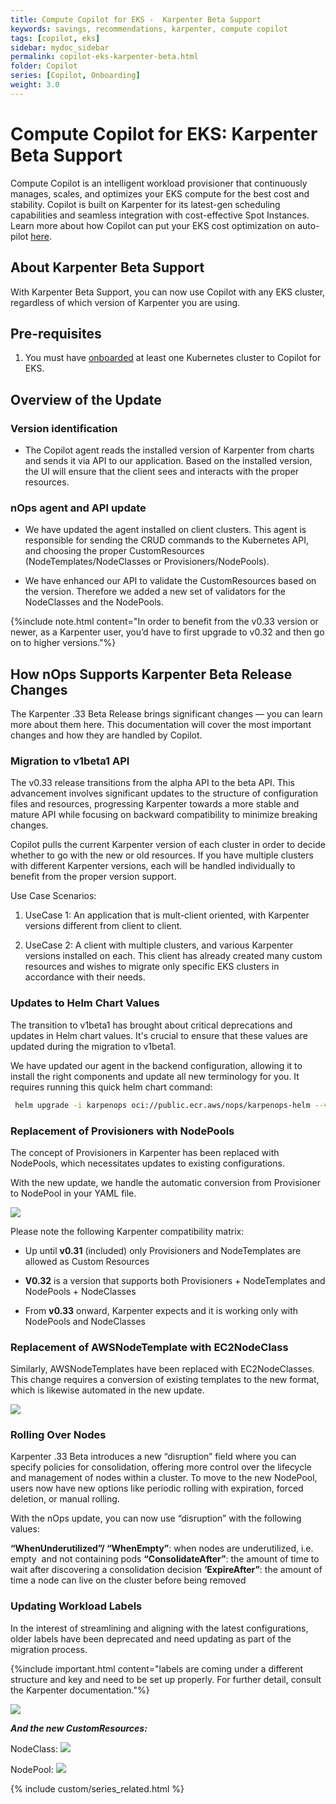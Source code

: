 ```yaml
---
title: Compute Copilot for EKS -  Karpenter Beta Support
keywords: savings, recommendations, karpenter, compute copilot
tags: [copilot, eks]
sidebar: mydoc_sidebar
permalink: copilot-eks-karpenter-beta.html
folder: Copilot
series: [Copilot, Onboarding]
weight: 3.0
---
```


# Compute Copilot for EKS: Karpenter Beta Support #

Compute Copilot is an intelligent workload provisioner that continuously manages, scales, and optimizes your EKS compute for the best cost and stability. Copilot is built on Karpenter for its latest-gen scheduling capabilities and seamless integration with cost-effective Spot Instances. Learn more about how Copilot can put your EKS cost optimization on auto-pilot [here](https://www.nops.io/compute-copilot/).


## About Karpenter Beta Support ##


With Karpenter Beta Support, you can now use Copilot with any EKS cluster, regardless of which version of Karpenter you are using. 


## Pre-requisites ##

1. You must have [onboarded](/copilot-eks-onboarding.html) at least one Kubernetes cluster to Copilot for EKS.


## Overview of the Update ##

### Version identification ###

- The Copilot agent reads the installed version of Karpenter from charts and sends it via API to our application. Based on the installed version, the UI will ensure that the client sees and interacts with the proper resources.

### nOps agent and API update ###

- We have updated the agent installed on client clusters. This agent is responsible for sending the CRUD commands to the Kubernetes API, and choosing the proper CustomResources (NodeTemplates/NodeClasses or Provisioners/NodePools).

- We have enhanced our API to validate the CustomResources based on the version. Therefore we added a new set of validators for the NodeClasses and the NodePools.

{%include note.html content="In order to benefit from the v0.33 version or newer, as a Karpenter user, you’d have to first upgrade to v0.32 and then go on to higher versions."%}

## How nOps Supports Karpenter Beta Release Changes ##

The Karpenter .33 Beta Release brings significant changes — you can learn more about them here. This documentation will cover the most important changes and how they are handled by Copilot. 

### Migration to v1beta1 API ###

The v0.33 release transitions from the alpha API to the beta API. This advancement involves significant updates to the structure of configuration files and resources, progressing Karpenter towards a more stable and mature API while focusing on backward compatibility to minimize breaking changes.

Copilot pulls the current Karpenter version of each cluster in order to decide whether to go with the new or old resources. If you have multiple clusters with different Karpenter versions, each will be handled individually to benefit from the proper version support.

Use Case Scenarios:

1. UseCase 1: An application that is mult-client oriented, with Karpenter versions different from client to client. 

2. UseCase 2: A client with multiple clusters, and various Karpenter versions installed on each. This client has already created many custom resources and wishes to migrate only specific EKS clusters in accordance with their needs.


### Updates to Helm Chart Values ### 

The transition to v1beta1 has brought about critical deprecations and updates in Helm chart values. It's crucial to ensure that these values are updated during the migration to v1beta1.

We have updated our agent in the backend configuration, allowing it to install the right components and update all new terminology for you. It requires running this quick helm chart command: 

```bash
 helm upgrade -i karpenops oci://public.ecr.aws/nops/karpenops-helm --version 0.2.1 --namespace karpenter --set apiKey=<your nOps API Key> --set clusterId=<your nOps cluster ID> [--set datadogKey=ou812-abcd-1234-3d14-0a1b2c34567d]
```

### Replacement of Provisioners with NodePools ###

The concept of Provisioners in Karpenter has been replaced with NodePools, which necessitates updates to existing configurations. 

With the new update, we handle the automatic conversion from Provisioner to NodePool in your YAML file.

![](https://lh7-us.googleusercontent.com/cK8R42DDfP-wEvLAaQwoVU4CQQ3okwAdaVDkqRdKDjORhZDdEy_cL1lVT01fsm8KaxXK5fKeLmfOZmIrozNXL57KrccP1XQByDUFtcSmHgYZy3Y6M3rSvzok0DhkrmM6pl0sVGyB5Se6vAhI-acQxnY)

Please note the following Karpenter compatibility matrix:

- Up until **v0.31** (included) only Provisioners and NodeTemplates are allowed as Custom Resources

- **V0.32** is a version that supports both Provisioners + NodeTemplates and NodePools + NodeClasses

- From **v0.33** onward, Karpenter expects and it is working only with NodePools and NodeClasses

### Replacement of AWSNodeTemplate with EC2NodeClass ###

Similarly, AWSNodeTemplates have been replaced with EC2NodeClasses. This change requires a conversion of existing templates to the new format, which is likewise automated in the new update.

![](https://lh7-us.googleusercontent.com/HW1xAsMUdB6HG_spPXsboNhNosWRQpD4olbDtj9ZUG2aOvBfYjNNXiOPSK3Z5PfmTkiExZcsA-3RtX7Pgt3lLeg5YRlHspvWY6AYT0wY2byOvk5Cj4vnwDD-kHE2d0SxGeuu1TWIClVlajOfZxJJ1QA)

### Rolling Over Nodes ###

Karpenter .33 Beta introduces a new “disruption” field where you can specify policies for consolidation, offering more control over the lifecycle and management of nodes within a cluster. To move to the new NodePool, users now have new options like periodic rolling with expiration, forced deletion, or manual rolling.

With the nOps update, you can now use “disruption” with the following values:

**“WhenUnderutilized”/ “WhenEmpty”**: when nodes are underutilized, i.e. empty  and not containing pods
**“ConsolidateAfter”**: the amount of time to wait after discovering a consolidation decision
**‘ExpireAfter”**: the amount of time a node can live on the cluster before being removed

### Updating Workload Labels ### 

In the interest of streamlining and aligning with the latest configurations, older labels have been deprecated and need updating as part of the migration process.

{%include important.html content="labels are coming under a different structure and key and need to be set up properly. For further detail, consult the Karpenter documentation."%}

![](https://lh7-us.googleusercontent.com/KsX-gJRVTvRH9tea64hX7PfHaIlsWILbLzTpparm3fwUPleC8KnXAB6rmxqlWxBrDMz7tzFUQ-ADRTpLsDsVcBU1r3J9_q9BFvWZlJL4cei-gBn3x10v_4vQ8yM23Bh2ZXwgHzP8GzIFU3T8hRDbYQk)

**_And the new CustomResources:_**

NodeClass:
 ![](https://lh7-us.googleusercontent.com/mscIjpYFCvgDKCe3B9rdBU71QqXwf98MWo8FYMd_jeIDYUWQGNtOpIIvwYQTVO33oESev1esQiFmUA0lBZo4cnn8LVvfqG6k8pge2YA2VkcWbZhamnSpsRuyUu-F6ui-eoG0P1K_onbYfCl5c3ApqSw)


NodePool:
 ![](https://lh7-us.googleusercontent.com/fE3D2L_fkseLk2j5UUdzK7cssewIme6hOFBebKDS5xACNYkGmSQhdMGOzqxVMHvXabHB1WZOWXreOD4xKr1BnXUhCVTRhfk0irThiTJIlKFuBUPhOzGyjzVFpg6Rc7SGbMH-351rFj1FifmSKGWp5NI)


{% include custom/series_related.html %}